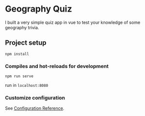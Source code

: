 # Geography Quiz

I built a very simple quiz app in vue to test your knowledge of some geography trivia.


## Project setup
```
npm install
```

### Compiles and hot-reloads for development
```
npm run serve
```
run in ```localhost:8080```

### Customize configuration
See [Configuration Reference](https://cli.vuejs.org/config/).
